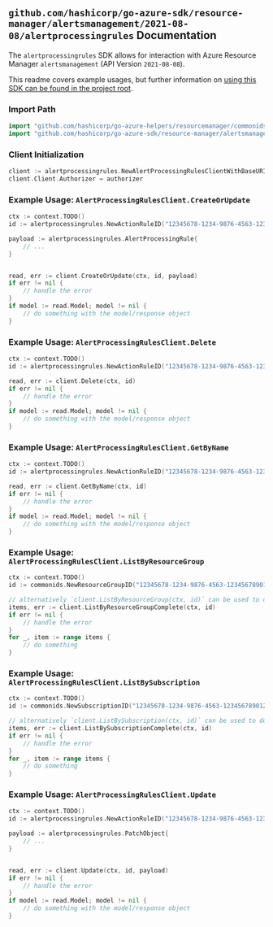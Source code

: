 
## `github.com/hashicorp/go-azure-sdk/resource-manager/alertsmanagement/2021-08-08/alertprocessingrules` Documentation

The `alertprocessingrules` SDK allows for interaction with Azure Resource Manager `alertsmanagement` (API Version `2021-08-08`).

This readme covers example usages, but further information on [using this SDK can be found in the project root](https://github.com/hashicorp/go-azure-sdk/tree/main/docs).

### Import Path

```go
import "github.com/hashicorp/go-azure-helpers/resourcemanager/commonids"
import "github.com/hashicorp/go-azure-sdk/resource-manager/alertsmanagement/2021-08-08/alertprocessingrules"
```


### Client Initialization

```go
client := alertprocessingrules.NewAlertProcessingRulesClientWithBaseURI("https://management.azure.com")
client.Client.Authorizer = authorizer
```


### Example Usage: `AlertProcessingRulesClient.CreateOrUpdate`

```go
ctx := context.TODO()
id := alertprocessingrules.NewActionRuleID("12345678-1234-9876-4563-123456789012", "example-resource-group", "alertProcessingRuleName")

payload := alertprocessingrules.AlertProcessingRule{
	// ...
}


read, err := client.CreateOrUpdate(ctx, id, payload)
if err != nil {
	// handle the error
}
if model := read.Model; model != nil {
	// do something with the model/response object
}
```


### Example Usage: `AlertProcessingRulesClient.Delete`

```go
ctx := context.TODO()
id := alertprocessingrules.NewActionRuleID("12345678-1234-9876-4563-123456789012", "example-resource-group", "alertProcessingRuleName")

read, err := client.Delete(ctx, id)
if err != nil {
	// handle the error
}
if model := read.Model; model != nil {
	// do something with the model/response object
}
```


### Example Usage: `AlertProcessingRulesClient.GetByName`

```go
ctx := context.TODO()
id := alertprocessingrules.NewActionRuleID("12345678-1234-9876-4563-123456789012", "example-resource-group", "alertProcessingRuleName")

read, err := client.GetByName(ctx, id)
if err != nil {
	// handle the error
}
if model := read.Model; model != nil {
	// do something with the model/response object
}
```


### Example Usage: `AlertProcessingRulesClient.ListByResourceGroup`

```go
ctx := context.TODO()
id := commonids.NewResourceGroupID("12345678-1234-9876-4563-123456789012", "example-resource-group")

// alternatively `client.ListByResourceGroup(ctx, id)` can be used to do batched pagination
items, err := client.ListByResourceGroupComplete(ctx, id)
if err != nil {
	// handle the error
}
for _, item := range items {
	// do something
}
```


### Example Usage: `AlertProcessingRulesClient.ListBySubscription`

```go
ctx := context.TODO()
id := commonids.NewSubscriptionID("12345678-1234-9876-4563-123456789012")

// alternatively `client.ListBySubscription(ctx, id)` can be used to do batched pagination
items, err := client.ListBySubscriptionComplete(ctx, id)
if err != nil {
	// handle the error
}
for _, item := range items {
	// do something
}
```


### Example Usage: `AlertProcessingRulesClient.Update`

```go
ctx := context.TODO()
id := alertprocessingrules.NewActionRuleID("12345678-1234-9876-4563-123456789012", "example-resource-group", "alertProcessingRuleName")

payload := alertprocessingrules.PatchObject{
	// ...
}


read, err := client.Update(ctx, id, payload)
if err != nil {
	// handle the error
}
if model := read.Model; model != nil {
	// do something with the model/response object
}
```
